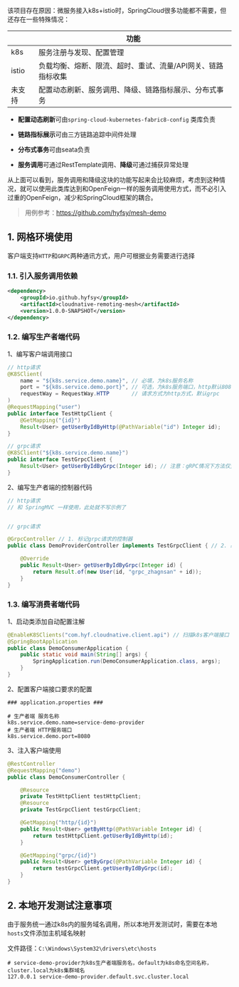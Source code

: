 

该项目存在原因：微服务接入k8s+istio时，SpringCloud很多功能都不需要，但还存在一些特殊情况：

|        | 功能                                                         |
| ------ | ------------------------------------------------------------ |
| k8s    | 服务注册与发现、配置管理                                     |
| istio  | 负载均衡、熔断、限流、超时、重试、流量/API网关、链路指标收集 |
| 未支持 | 配置动态刷新、服务调用、降级、链路指标展示、分布式事务       |

- **配置动态刷新**可由`spring-cloud-kubernetes-fabric8-config` 类库负责

- **链路指标展示**可由三方链路追踪中间件处理

- **分布式事务**可由seata负责

- **服务调用**可通过RestTemplate调用、**降级**可通过捕获异常处理

从上面可以看到，服务调用和降级这块的功能写起来会比较麻烦，考虑到这种情况，就可以使用此类库达到和OpenFeign一样的服务调用使用方式，而不必引入过重的OpenFeign，减少和SpringCloud框架的耦合。





> 用例参考：https://github.com/hyfsy/mesh-demo






## 1. 网格环境使用



客户端支持`HTTP`和`GRPC`两种通讯方式，用户可根据业务需要进行选择



### 1.1. 引入服务调用依赖

```xml
<dependency>
    <groupId>io.github.hyfsy</groupId>
    <artifactId>cloudnative-remoting-mesh</artifactId>
    <version>1.0.0-SNAPSHOT</version>
</dependency>
```



### 1.2. 编写生产者端代码

1、编写客户端调用接口

```java
// http请求
@K8SClient(
    name = "${k8s.service.demo.name}", // 必填，为k8s服务名称
    port = "${k8s.service.demo.port}", // 可选，为k8s服务端口，http默认8080，grpc默认5443
    requestWay = RequestWay.HTTP 	   // 请求方式为http方式，默认grpc
)
@RequestMapping("user")
public interface TestHttpClient {
    @GetMapping("{id}")
    Result<User> getUserByIdByHttp(@PathVariable("id") Integer id);
}

// grpc请求
@K8SClient("${k8s.service.demo.name}")
public interface TestGrpcClient {
    Result<User> getUserByIdByGrpc(Integer id); // 注意：gRPC情况下方法仅支持 1 个参数
}
```

2、编写生产者端的控制器代码

```java
// http请求
// 和 SpringMVC 一样使用，此处就不写示例了


// grpc请求

@GrpcController // 1. 标记grpc请求的控制器
public class DemoProviderController implements TestGrpcClient { // 2. 必须实现客户端接口

    @Override
    public Result<User> getUserByIdByGrpc(Integer id) {
        return Result.of(new User(id, "grpc_zhagnsan" + id));
    }
}
```



### 1.3. 编写消费者端代码

1、启动类添加自动配置注解

```java
@EnableK8SClients("com.hyf.cloudnative.client.api") // 扫描k8s客户端接口
@SpringBootApplication
public class DemoConsumerApplication {
    public static void main(String[] args) {
        SpringApplication.run(DemoConsumerApplication.class, args);
    }
}
```

2、配置客户端接口要求的配置

```properties
### application.properties ###

# 生产者端 服务名称
k8s.service.demo.name=service-demo-provider
# 生产者端 HTTP服务端口
k8s.service.demo.port=8080
```

3、注入客户端使用

```java
@RestController
@RequestMapping("demo")
public class DemoConsumerController {

    @Resource
    private TestHttpClient testHttpClient;
    @Resource
    private TestGrpcClient testGrpcClient;

    @GetMapping("http/{id}")
    public Result<User> getByHttp(@PathVariable Integer id) {
        return testHttpClient.getUserByIdByHttp(id);
    }

    @GetMapping("grpc/{id}")
    public Result<User> getByGrpc(@PathVariable Integer id) {
        return testGrpcClient.getUserByIdByGrpc(id);
    }
}
```





## 2. 本地开发测试注意事项

由于服务统一通过k8s内的服务域名调用，所以本地开发测试时，需要在本地`hosts`文件添加主机域名映射

文件路径：`C:\Windows\System32\drivers\etc\hosts`

```
# service-demo-provider为k8s生产者端服务名，default为k8s命名空间名称，cluster.local为k8s集群域名
127.0.0.1 service-demo-provider.default.svc.cluster.local
```



